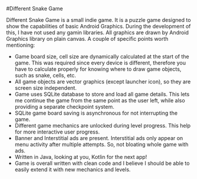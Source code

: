 #Different Snake Game

Different Snake Game is a small indie game. It is a puzzle game designed to show the capabilities of basic Android Graphics. During the development of this, I have not used any gamin libraries. All graphics are drawn by Android Graphics library on plain canvas. A couple of specific points worth mentioning:

* Game board size, cell size are dynamically calculated at the start of the game. This was required since every device is different, therefore you have to calculate properly for knowing where to draw game objects, such as snake, cells, etc.
* All game objects are vector graphics (except launcher icon), so they are screen size independent. 
* Game uses SQLite database to store and load all game details. This lets me continue the game from the same point as the user left, while also providing a separate checkpoint system.
* SQLite game board saving is asynchronous for not interrupting the game.
* Different game mechanics are unlocked during level progress. This help for more interactive user progress.
* Banner and Interstitial ads are present. Interstitial ads only appear on menu activity after multiple attempts. So, not bloating whole game with ads.
* Written in Java, looking at you, Kotlin for the next app!
* Game is overall written with clean code and I believe I should be able to easily extend it with new mechanics and levels.